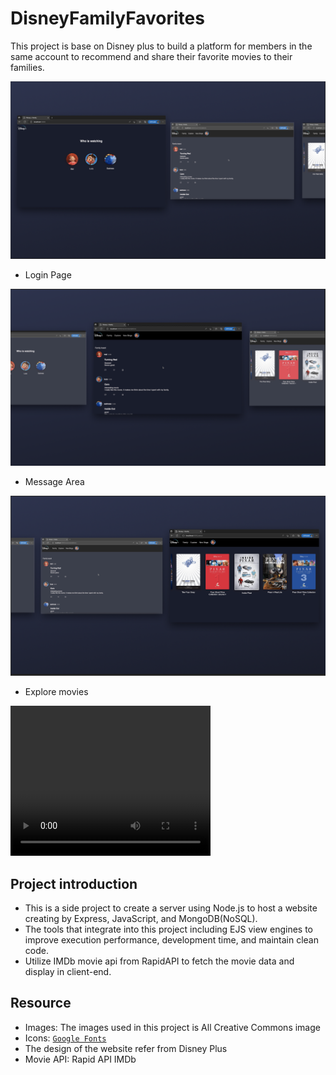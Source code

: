 # DisneyFamilyFavorites
This project is base on Disney plus to build a platform for members in the same account to recommend and share their favorite movies to their families.

![alt text](https://github.com/ChenYin-Yu/DisneyFamilyFavorites/blob/master/demo_img/main_page.png)
* Login Page

![alt text](https://github.com/ChenYin-Yu/DisneyFamilyFavorites/blob/master/demo_img/family.png?raw=true)
* Message Area

![alt text](https://github.com/ChenYin-Yu/DisneyFamilyFavorites/blob/master/demo_img/explore.png?raw=true)
* Explore movies

<video width="320" height="240" controls>
  <source src="https://www.kapwing.com/videos/64165ba916ea1d03141112ef" type="video/mp4">
</video>

## Project introduction
* This is a side project to create a server using Node.js to host a website creating by Express, JavaScript, and MongoDB(NoSQL).
* The tools that integrate into this project including EJS view engines to improve execution performance, development time, and maintain clean code.
* Utilize IMDb movie api from RapidAPI to fetch the movie data and display in client-end.

## Resource
* Images: The images used in this project is All Creative Commons image
* Icons: [`Google Fonts`](#https://fonts.google.com/icons)
* The design of the website refer from Disney Plus
* Movie API: Rapid API IMDb 
